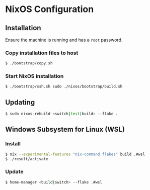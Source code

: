 # NixOS Configuration

## Installation

Ensure the machine is running and has a `root` password.

### Copy installation files to host

``` bash
$ ./bootstrap/copy.sh
```

### Start NixOS installation

``` bash
$ ./bootstrap/ssh.sh sudo ./nixos/bootstrap/build.sh
```

## Updating

``` bash
$ sudo nixos-rebuild <switch|test|build> --flake .
```

## Windows Subsystem for Linux (WSL)

### Install

``` bash
$ nix --experimental-features "nix-command flakes" build .#wsl
$ ./result/activate
```

### Update

``` bash
$ home-manager <build|switch> --flake .#wsl
```

